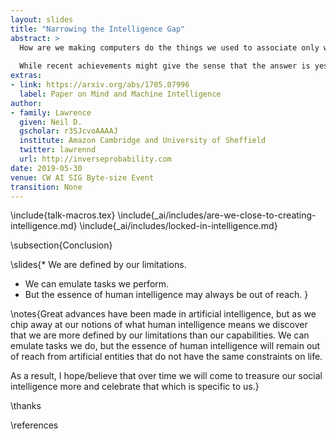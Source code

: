 ```yaml
---
layout: slides
title: "Narrowing the Intelligence Gap"
abstract: >
  How are we making computers do the things we used to associate only with humans? Have we made a breakthrough in understanding human intelligence?
  
  While recent achievements might give the sense that the answer is yes, the short answer is that we are nowhere near. All we’ve achieved for the moment is a breakthrough in emulating intelligence. In this talk we discuss two differences between the artificial intelligence we’ve deployed and the natural intelligence we exhibit. Resolving one is a challenge of changing the way we do systems design, the other, we argue, is a more fundamental difference that may never be overcome.
extras:
- link: https://arxiv.org/abs/1705.07996
  label: Paper on Mind and Machine Intelligence
author:
- family: Lawrence
  given: Neil D.
  gscholar: r3SJcvoAAAAJ
  institute: Amazon Cambridge and University of Sheffield
  twitter: lawrennd
  url: http://inverseprobability.com
date: 2019-05-30
venue: CW AI SIG Byte-size Event
transition: None
---
```


\include{talk-macros.tex}
\include{_ai/includes/are-we-close-to-creating-intelligence.md}
\include{_ai/includes/locked-in-intelligence.md}

\subsection{Conclusion}

\slides{* We are defined by our limitations.
* We can emulate tasks we perform.
* But the essence of human intelligence may always be out of reach.
}

\notes{Great advances have been made in artificial intelligence, but as we chip away at our notions of what human intelligence means we discover that we are more defined by our limitations than our capabilities. We can emulate tasks we do, but the essence of human intelligence will remain out of reach from artificial entities that do not have the same constraints on life. 

As a result, I hope/believe that over time we will come to treasure our social intelligence more and celebrate that which is specific to us.}

\thanks

\references

